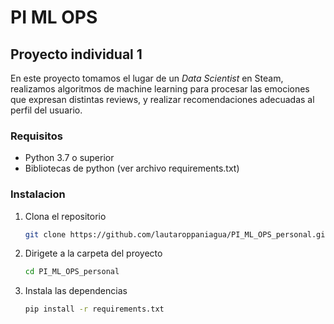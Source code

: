 # PI ML OPS

## Proyecto individual 1

En este proyecto tomamos el lugar de un *Data Scientist* en Steam, realizamos algoritmos de machine learning para procesar las emociones que expresan distintas reviews, y realizar recomendaciones adecuadas al perfil del usuario.

### Requisitos

- Python 3.7 o superior
- Bibliotecas de python (ver archivo requirements.txt)

### Instalacion

1. Clona el repositorio 
    
    ```bash
    git clone https://github.com/lautaroppaniagua/PI_ML_OPS_personal.git
    ```
    
2. Dirigete a la carpeta del proyecto
    
    ```bash
    cd PI_ML_OPS_personal
    ```
    
3. Instala las dependencias
    
    ```bash
    pip install -r requirements.txt
    ```
    

